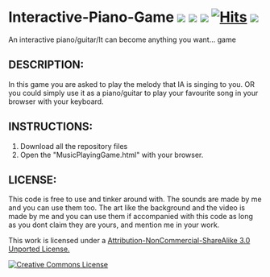 # Interactive-Piano-Game <img src="https://img.shields.io/badge/Artwork-Original-ff69b4"> <img src="https://img.shields.io/badge/User-Friendly-orange"> <img src="https://img.shields.io/badge/Version-1.0-blue"> [![Hits](https://hits.seeyoufarm.com/api/count/incr/badge.svg?url=https%3A%2F%2Fgithub.com%2FKuhakuNeko%2FInteractive-Piano-Game&count_bg=%23FF5110&title_bg=%23555555&icon=&icon_color=%23E7E7E7&title=Hits&edge_flat=false)](https://hits.seeyoufarm.com) <img src="https://img.shields.io/badge/License-CC BY--NC--SA 3.0-cyan">
An interactive piano/guitar/It can become anything you want... game

## DESCRIPTION:
In this game you are asked to play the melody that IA is singing to you.
OR you could simply use it as a piano/guitar to play your favourite song in your browser with your keyboard.

## INSTRUCTIONS:
1. Download all the repository files
2. Open the "MusicPlayingGame.html" with your browser.

## LICENSE:
This code is free to use and tinker around with.
The sounds are made by me and you can use them too.
The art like the background and the video is made by me and you can use them if accompanied with this code as long as you dont claim they are yours, and mention me in your work.

This work is licensed under a <a rel="license" href="https://creativecommons.org/licenses/by-nc-sa/3.0/"> Attribution-NonCommercial-ShareAlike 3.0 Unported License.

<a rel="license" href="https://creativecommons.org/licenses/by-nc-sa/3.0/"><img alt="Creative Commons License" style="border-width:0" src="https://i.creativecommons.org/l/by-nc-sa/3.0/80x15.png"/>

